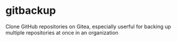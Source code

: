 # gitbackup

Clone GitHub repositories on Gitea, especially userful for backing up multiple repositories at once in an organization
